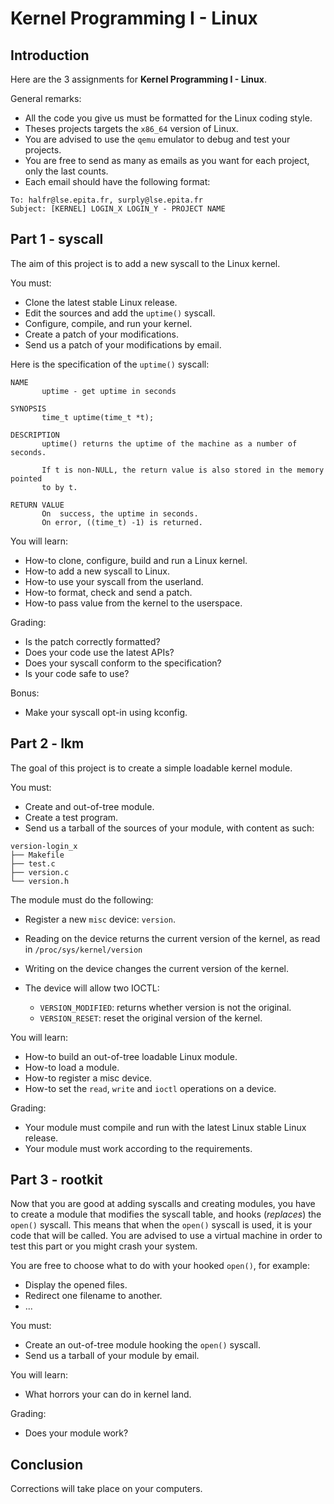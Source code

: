 Kernel Programming I - Linux
============================

Introduction
------------

Here are the 3 assignments for **Kernel Programming I - Linux**.

General remarks:

- All the code you give us must be formatted for the Linux coding style.
- Theses projects targets the `x86_64` version of Linux.
- You are advised to use the `qemu` emulator to debug and test your projects.
- You are free to send as many as emails as you want for each project, only the
  last counts.
- Each email should have the following format:

```
To: halfr@lse.epita.fr, surply@lse.epita.fr
Subject: [KERNEL] LOGIN_X LOGIN_Y - PROJECT NAME
```

Part 1 - syscall
----------------

The aim of this project is to add a new syscall to the Linux kernel.

You must:

- Clone the latest stable Linux release.
- Edit the sources and add the `uptime()` syscall.
- Configure, compile, and run your kernel.
- Create a patch of your modifications.
- Send us a patch of your modifications by email.

Here is the specification of the `uptime()` syscall:

    NAME
           uptime - get uptime in seconds

    SYNOPSIS
           time_t uptime(time_t *t);

    DESCRIPTION
           uptime() returns the uptime of the machine as a number of seconds.

           If t is non-NULL, the return value is also stored in the memory pointed
           to by t.

    RETURN VALUE
           On  success, the uptime in seconds.
           On error, ((time_t) -1) is returned.

You will learn:

- How-to clone, configure, build and run a Linux kernel.
- How-to add a new syscall to Linux.
- How-to use your syscall from the userland.
- How-to format, check and send a patch.
- How-to pass value from the kernel to the userspace.

Grading:

- Is the patch correctly formatted?
- Does your code use the latest APIs?
- Does your syscall conform to the specification?
- Is your code safe to use?

Bonus:

- Make your syscall opt-in using kconfig.

Part 2 - lkm
------------

The goal of this project is to create a simple loadable kernel module.

You must:

- Create and out-of-tree module.
- Create a test program.
- Send us a tarball of the sources of your module, with content as such:

```
version-login_x
├── Makefile
├── test.c
├── version.c
└── version.h
```

The module must do the following:

- Register a new `misc` device: `version`.
- Reading on the device returns the current version of the kernel, as read in
  `/proc/sys/kernel/version`
- Writing on the device changes the current version of the kernel.
- The device will allow two IOCTL:

    - `VERSION_MODIFIED`: returns whether version is not the original.
    - `VERSION_RESET`: reset the original version of the kernel.

You will learn:

- How-to build an out-of-tree loadable Linux module.
- How-to load a module.
- How-to register a misc device.
- How-to set the `read`, `write` and `ioctl` operations on a device.

Grading:

- Your module must compile and run with the latest Linux stable Linux release.
- Your module must work according to the requirements.

Part 3 - rootkit
----------------

Now that you are good at adding syscalls and creating modules, you have to
create a module that modifies the syscall table, and hooks (*replaces*) the
`open()` syscall. This means that when the `open()` syscall is used, it is your
code that will be called. You are advised to use a virtual machine in order to test
this part or you might crash your system.

You are free to choose what to do with your hooked `open()`, for example:

- Display the opened files.
- Redirect one filename to another.
- ...

You must:

- Create an out-of-tree module hooking the `open()` syscall.
- Send us a tarball of your module by email.

You will learn:

- What horrors your can do in kernel land.

Grading:

- Does your module work?

Conclusion
----------

Corrections will take place on your computers.

<!---
vim: spl=en spell:
-->

